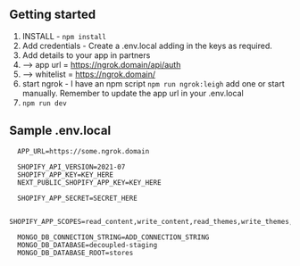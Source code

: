 ## Getting started

1. INSTALL - `npm install`
2. Add credentials - Create a .env.local adding in the keys as required. 
3. Add details to your app in partners
4. --> app url = https://ngrok.domain/api/auth
5. --> whitelist = https://ngrok.domain/
6. start ngrok - I have an npm script `npm run ngrok:leigh` add one or start manually. Remember to update the app url in your .env.local
7. `npm run dev`


## Sample .env.local

```
  APP_URL=https://some.ngrok.domain

  SHOPIFY_API_VERSION=2021-07
  SHOPIFY_APP_KEY=KEY_HERE
  NEXT_PUBLIC_SHOPIFY_APP_KEY=KEY_HERE

  SHOPIFY_APP_SECRET=SECRET_HERE

  SHOPIFY_APP_SCOPES=read_content,write_content,read_themes,write_themes,read_products,write_products,read_script_tags,write_script_tags,read_locales,write_locales,read_translations,write_translations

  MONGO_DB_CONNECTION_STRING=ADD_CONNECTION_STRING
  MONGO_DB_DATABASE=decoupled-staging
  MONGO_DB_DATABASE_ROOT=stores

```
